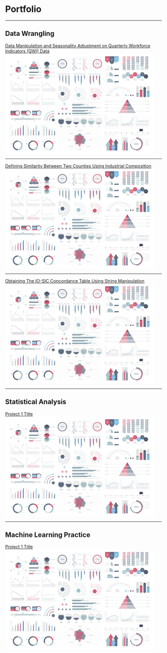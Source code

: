 # Portfolio

---

## Data Wrangling 

[Data Manipulation and Seasonality Adjustment on Quarterly Workforce Indicators (QWI) Data](/prep_qwi_demo.html)
<img src="images/dummy_thumbnail.jpg?raw=true"/>

---
[Defining Similarity Between Two Counties Using Industrial Composition](/cnty_pair_demo.html)
<img src="images/dummy_thumbnail.jpg?raw=true"/>

---
[Obtaining The IO-SIC Concordance Table Using String Manipulation](/io_sic_1987_demo.html)
<img src="images/dummy_thumbnail.jpg?raw=true"/>

---

## Statistical Analysis

[Project 1 Title](/725_hw3_Yimin_Guo.html)
<img src="images/dummy_thumbnail.jpg?raw=true"/>

---

## Machine Learning Practice 

[Project 1 Title](/725_hw3_Yimin_Guo.html)
<img src="images/dummy_thumbnail.jpg?raw=true"/>


